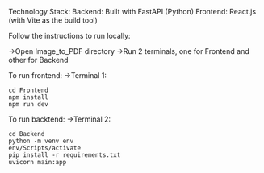 Technology Stack:
Backend: Built with FastAPI (Python)
Frontend: React.js (with Vite as the build tool)

Follow the instructions to run locally:

->Open Image_to_PDF directory
->Run 2 terminals, one for Frontend and other for Backend

To run frontend:
->Terminal 1:

    cd Frontend
    npm install
    npm run dev

To run backtend:
->Terminal 2:

    cd Backend
    python -m venv env
    env/Scripts/activate
    pip install -r requirements.txt
    uvicorn main:app
